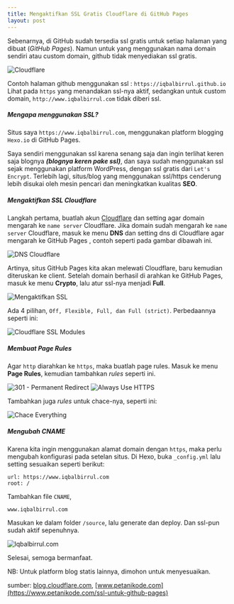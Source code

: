 ```yaml
---
title: Mengaktifkan SSL Gratis Cloudflare di GitHub Pages
layout: post
---
```


Sebenarnya, di GitHub sudah tersedia ssl gratis untuk setiap halaman yang dibuat (_GitHub Pages_). Namun untuk yang menggunakan nama domain sendiri atau custom domain, github tidak menyediakan ssl gratis.

![Cloudflare](/migrated/blog/img/ssl-cloudflare.png)

Contoh halaman github menggunakan ssl : `https://iqbalbirrul.github.io`
Lihat pada `https` yang menandakan ssl-nya aktif, sedangkan untuk custom domain, `http://www.iqbalbirrul.com` tidak diberi ssl.

##### Mengapa menggunakan SSL?
Situs saya `https://www.iqbalbirrul.com`, menggunakan platform blogging `Hexo.io` di GitHub Pages.

Saya sendiri menggunakan ssl karena senang saja dan ingin terlihat keren saja blognya _**(blognya keren pake ssl)**_, dan saya sudah menggunakan ssl sejak menggunakan platform WordPress, dengan ssl gratis dari `Let's Encrypt`. Terlebih lagi, situs/blog yang menggunakan ssl/https cenderung lebih disukai oleh mesin pencari dan meningkatkan kualitas **SEO**.

##### Mengaktifkan SSL Cloudflare
Langkah pertama, buatlah akun [Cloudflare](https://cloudflare.com) dan setting agar domain mengarah ke `name server` Cloudflare.
Jika domain sudah mengarah ke `name server` Cloudflare, masuk ke menu **DNS** dan setting dns di Cloudflare agar mengarah ke GitHub Pages , contoh seperti pada gambar dibawah ini.

![DNS Cloudflare](/migrated/blog/img/ssl-cloudflare-1.png)

Artinya, situs GitHub Pages kita akan melewati Cloudflare, baru kemudian diteruskan ke client.
Setelah domain berhasil di arahkan ke GitHub Pages, masuk ke menu **Crypto**, lalu atur ssl-nya menjadi **Full**.

![Mengaktifkan SSL](/migrated/blog/img/ssl-cloudflare-2.png)

Ada 4 pilihan, `Off, Flexible, Full, dan Full (strict)`. Perbedaannya seperti ini:

![Cloudflare SSL Modules](/migrated/blog/img/ssl-cloudflare-3.png)

##### Membuat Page Rules
Agar `http` diarahkan ke `https`, maka buatlah page rules. Masuk ke menu **Page Rules**, kemudian tambahkan _rules_ seperti ini.

![301 - Permanent Redirect](/migrated/blog/img/ssl-cloudflare-4.png)
![Always Use HTTPS](/migrated/blog/img/ssl-cloudflare-5.png)

Tambahkan juga _rules_ untuk chace-nya, seperti ini:

![Chace Everything](/migrated/blog/img/ssl-cloudflare-6.png)

##### Mengubah CNAME
Karena kita ingin menggunakan alamat domain dengan `https`, maka perlu mengubah konfigurasi pada setelan situs.
Di Hexo, buka `_config.yml` lalu setting sesuaikan seperti berikut:

```
url: https://www.iqbalbirrul.com
root: /
```

Tambahkan file `CNAME`,

```
www.iqbalbirrul.com
```

Masukan ke dalam folder `/source`, lalu generate dan deploy. Dan ssl-pun sudah aktif sepenuhnya.

![Iqbalbirrul.com](/migrated/blog/img/ssl-cloudflare-7.png)

Selesai, semoga bermanfaat.

NB: Untuk platform blog statis lainnya, dimohon untuk menyesuaikan.

sumber:
[blog.cloudflare.com](https://blog.cloudflare.com/secure-and-fast-github-pages-with-cloudflare/), [www.petanikode.com](https://www.petanikode.com/ssl-untuk-github-pages)
